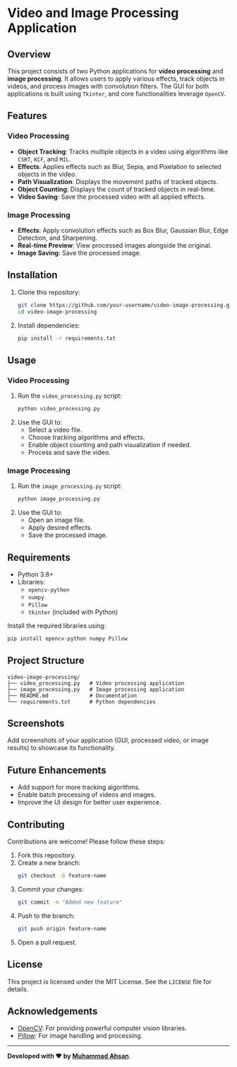 # Video and Image Processing Application

## Overview
This project consists of two Python applications for **video processing** and **image processing**. It allows users to apply various effects, track objects in videos, and process images with convolution filters. The GUI for both applications is built using `Tkinter`, and core functionalities leverage `OpenCV`.

## Features
### Video Processing
- **Object Tracking**: Tracks multiple objects in a video using algorithms like `CSRT`, `KCF`, and `MIL`.
- **Effects**: Applies effects such as Blur, Sepia, and Pixelation to selected objects in the video.
- **Path Visualization**: Displays the movement paths of tracked objects.
- **Object Counting**: Displays the count of tracked objects in real-time.
- **Video Saving**: Save the processed video with all applied effects.

### Image Processing
- **Effects**: Apply convolution effects such as Box Blur, Gaussian Blur, Edge Detection, and Sharpening.
- **Real-time Preview**: View processed images alongside the original.
- **Image Saving**: Save the processed image.

## Installation
1. Clone this repository:
   ```bash
   git clone https://github.com/your-username/video-image-processing.git
   cd video-image-processing
   ```
2. Install dependencies:
   ```bash
   pip install -r requirements.txt
   ```

## Usage

### Video Processing
1. Run the `video_processing.py` script:
   ```bash
   python video_processing.py
   ```
2. Use the GUI to:
   - Select a video file.
   - Choose tracking algorithms and effects.
   - Enable object counting and path visualization if needed.
   - Process and save the video.

### Image Processing
1. Run the `image_processing.py` script:
   ```bash
   python image_processing.py
   ```
2. Use the GUI to:
   - Open an image file.
   - Apply desired effects.
   - Save the processed image.

## Requirements
- Python 3.8+
- Libraries:
  - `opencv-python`
  - `numpy`
  - `Pillow`
  - `tkinter` (included with Python)

Install the required libraries using:
```bash
pip install opencv-python numpy Pillow
```

## Project Structure
```
video-image-processing/
├── video_processing.py   # Video processing application
├── image_processing.py   # Image processing application
├── README.md             # Documentation
└── requirements.txt      # Python dependencies
```

## Screenshots
Add screenshots of your application (GUI, processed video, or image results) to showcase its functionality.

## Future Enhancements
- Add support for more tracking algorithms.
- Enable batch processing of videos and images.
- Improve the UI design for better user experience.

## Contributing
Contributions are welcome! Please follow these steps:
1. Fork this repository.
2. Create a new branch:
   ```bash
   git checkout -b feature-name
   ```
3. Commit your changes:
   ```bash
   git commit -m "Added new feature"
   ```
4. Push to the branch:
   ```bash
   git push origin feature-name
   ```
5. Open a pull request.

## License
This project is licensed under the MIT License. See the `LICENSE` file for details.

## Acknowledgements
- [OpenCV](https://opencv.org/): For providing powerful computer vision libraries.
- [Pillow](https://python-pillow.org/): For image handling and processing.

---

**Developed with ❤️ by [Muhammad Ahsan](https://github.com/ahs5089)**.

